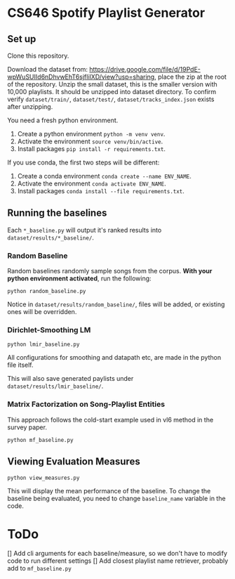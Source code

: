# CS646 Spotify Playlist Generator

## Set up
Clone this repository.


Download the dataset from: https://drive.google.com/file/d/19PdE-wpWuSUIId6nDhvwEhT6sjfIilXD/view?usp=sharing, place the zip at the root of the repository. Unzip the small dataset, this is the smaller version with 10,000 playlists. It should be unzipped into dataset directory. To confirm verify `dataset/train/`, `dataset/test/`, `dataset/tracks_index.json` exists after unzipping.

You need a fresh python environment. 
1. Create a python environment `python -m venv venv`.
2. Activate the environment `source venv/bin/active`.
3. Install packages `pip install -r requirements.txt`.

If you use conda, the first two steps will be different:
1. Create a conda environment `conda create --name ENV_NAME`.
2. Activate the environment `conda activate ENV_NAME`.
3. Install packages `conda install --file requirements.txt`.

## Running the baselines
Each `*_baseline.py` will output it's ranked results into `dataset/results/*_baseline/`.

### Random Baseline
Random baselines randomly sample songs from the corpus. **With your python environment activated**, run the following:

```
python random_baseline.py
```

Notice in `dataset/results/random_baseline/`, files will be added, or existing ones will be overridden.

### Dirichlet-Smoothing LM
```
python lmir_baseline.py
```

All configurations for smoothing and datapath etc, are made in the python file itself.

This will also save generated paylists under `dataset/results/lmir_baseline/`.

### Matrix Factorization on Song-Playlist Entities
This approach follows the cold-start example used in vl6 method in the survey paper.
```
python mf_baseline.py
```

## Viewing Evaluation Measures

```
python view_measures.py
```

This will display the mean performance of the baseline. To change the baseline being evaluated, you need to change `baseline_name` variable in the code.

# ToDo
[] Add cli arguments for each baseline/measure, so we don't have to modify code to run different settings
[] Add closest playlist name retriever, probably add to `mf_baseline.py`

